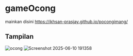 # gameOcong
mainkan disini
https://ikhsan-prasjay.github.io/pocongimang/

## Tampilan 
![ocong](https://github.com/user-attachments/assets/77c66978-f02b-472f-a2ab-72b2c30866cf)
![Screenshot 2025-06-10 191358](https://github.com/user-attachments/assets/39e876b4-57fc-4246-8c53-848c744c5dc9)
